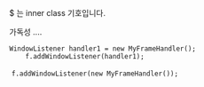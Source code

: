 $ 는 inner class 기호입니다. 

가독성 .... 



	WindowListener handler1 = new MyFrameHandler();
		f.addWindowListener(handler1);

​	``` f.addWindowListener(new MyFrameHandler()); ```

